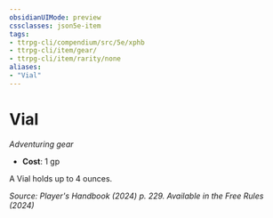 ```yaml
---
obsidianUIMode: preview
cssclasses: json5e-item
tags:
- ttrpg-cli/compendium/src/5e/xphb
- ttrpg-cli/item/gear/
- ttrpg-cli/item/rarity/none
aliases: 
- "Vial"
---
```

# Vial
*Adventuring gear*  


- **Cost**: 1 gp

A Vial holds up to 4 ounces.

*Source: Player's Handbook (2024) p. 229. Available in the Free Rules (2024)*